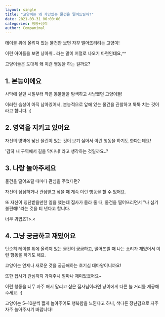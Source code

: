 ```yaml
---
layout: single
title: "고양이는 왜 가만있는 물건을 떨어뜨릴까?"
date: 2021-03-31 06:00:00
categories: 행동+심리
author: Companimal
---
```


테이블 위에 올려져 있는 물건만 보면 자꾸 떨어뜨리려는 고양이!

이런 아이들을 보면 냥아취.. 라는 말이 저절로 나오기 마련인데요,^^

고양이들은 도대체 왜 이런 행동을 하는 걸까요?

## 1. 본능이에요

사막에 살던 시절부터 작은 동물들을 탐색하고 사냥했던 고양이들!

이러한 습성이 아직 남아있어서, 본능적으로 앞에 있는 물건을 관찰하고 툭툭 치는 것이라고 합니다. :)

## 2. 영역을 지키고 있어요

자신의 영역에 낯선 물건이 있는 것이 보기 싫어서 이런 행동을 하기도 한다는데요!

'감히 내 구역에서 길을 막다니!'라고 생각하는 것일까요..?

## 3. 나랑 놀아주세요

물건을 떨어뜨릴 때마다 관심을 주었다면?

자신이 심심하거나 관심받고 싶을 때 계속 이런 행동을 할 수 있어요.

또 자신이 칭찬받을만한 일을 했는데 집사가 몰라 줄 때, 물건을 떨어뜨리면서 "나 심기 불편해!"라는 것을 티 낸다고 합니다.

너무 귀엽죠?&gt;.&lt;

## 4. 그냥 궁금하고 재밌어요

단순히 테이블 위에 올려져 있는 물건이 궁금하고, 떨어뜨릴 때 나는 소리가 재밌어서 이런 행동을 하기도 해요.

고양이는 언제나 새로운 것을 궁금해하는 호기심 대마왕이니까요!

또한 집사가 관심까지 가져주니 얼마나 재미있겠어요~

이런 행동을 너무 자주 해서 말리고 싶은 집사님이라면 냥이에게 다른 놀 거리를 제공해 주세요. :)

고양이는 5~10분씩 짧게 놀아주어도 행복함을 느낀다고 하니, 색다른 장난감으로 자주자주 놀아주시기 바랍니다!
